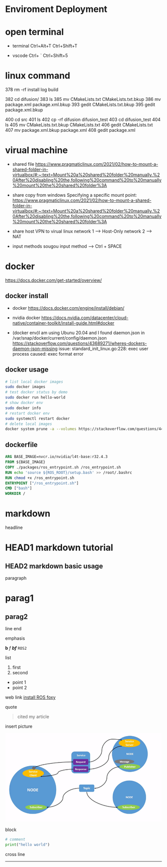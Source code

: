 # Enviroment Deployment

# open terminal
- terminal
Ctrl+Alt+T
Ctrl+Shift+T

- vscode
Ctrl+ `
Ctrl+Shift+5


# linux command
  378  rm -rf install log build

  382  cd difusion/
  383  ls
  385  mv CMakeLists.txt CMakeLists.txt.bkup
  386  mv package.xml package.xml.bkup
  393  gedit CMakeLists.txt.bkup 
  395  gedit package.xml.bkup 

  400  cd src
  401  ls
  402  cp -rf difusion difusion_test
  403  cd difusion_test
  404  ls
  405  mv CMakeLists.txt.bkup CMakeLists.txt
  406  gedit CMakeLists.txt 
  407  mv package.xml.bkup package.xml
  408  gedit package.xml

# virual machine
- shared file
  https://www.pragmaticlinux.com/2021/02/how-to-mount-a-shared-folder-in-virtualbox/#:~:text=Mount%20a%20shared%20folder%20manually.%20After%20disabling%20the,following%20command%20to%20manually%20mount%20the%20shared%20folder%3A

- share copy from windows
  Specifying a specific mount point: https://www.pragmaticlinux.com/2021/02/how-to-mount-a-shared-folder-in-virtualbox/#:~:text=Mount%20a%20shared%20folder%20manually.%20After%20disabling%20the,following%20command%20to%20manually%20mount%20the%20shared%20folder%3A

- share host VPN to virual linux
  network 1 --> Host-Only
  network 2 --> NAT

- input methods
  sougou input method --> Ctrl + SPACE

# docker
https://docs.docker.com/get-started/overview/

## docker install
- docker
https://docs.docker.com/engine/install/debian/
- nvidia docker
https://docs.nvidia.com/datacenter/cloud-native/container-toolkit/install-guide.html#docker

- (docker env)I am using Ubunu 20.04 and I found daemon.json in /var/snap/docker/current/config/daemon.json
https://stackoverflow.com/questions/43689271/wheres-dockers-daemon-json-missing 
issue: standard_init_linux.go:228: exec user process caused: exec format error

## docker usage
```bash
# list local docker images
sudo docker images
# test docker status by demo
sudo docker run hello-world
# show docker env
sudo docker info
# restart docker env
sudo systemctl restart docker
# delete local images
docker system prune -a --volumes https://stackoverflow.com/questions/44785585/docker-how-to-delete-all-local-docker-images
```

## dockerfile
```dockerfile
ARG BASE_IMAGE=nvcr.io/nvidia/l4t-base:r32.4.3
FROM ${BASE_IMAGE}
COPY ./packages/ros_entrypoint.sh /ros_entrypoint.sh
RUN echo 'source ${ROS_ROOT}/setup.bash' >> /root/.bashrc 
RUN chmod +x /ros_entrypoint.sh
ENTRYPOINT ["/ros_entrypoint.sh"]
CMD ["bash"]
WORKDIR /
```

# markdown

headline

HEAD1 markdown tutorial
=== 

HEAD2 markdown basic usage
--- 

paragraph
# parag1
## parag2
line end<br/>

emphasis

**b**
*f*
***bf***
`ROS2`

list
1. first
2. second
- point 1
- point 2

web link
[install ROS foxy](https://docs.ros.org/en/foxy/Installation/Linux-Install-Debians.html)

quote
> cited my article

insert picture

![alt text](Nodes-TopicandService.gif "Output from ros2")

block
```py
# comment
print("hello world")
```
cross line
***

